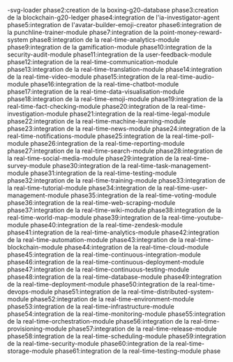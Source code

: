 -svg-loader
phase2:creation de la boxing-g20-database
phase3:creation de la blockchain-g20-ledger
phase4:integration de l'ia-investigator-agent
phase5:integration de l'avatar-builder-emoji-creator
phase6:integration de la punchline-trainer-module
phase7:integration de la point-money-reward-system
phase8:integration de la real-time-analytics-module
phase9:integration de la gamification-module
phase10:integration de la security-audit-module
phase11:integration de la user-feedback-module
phase12:integration de la real-time-communication-module
phase13:integration de la real-time-translation-module
phase14:integration de la real-time-video-module
phase15:integration de la real-time-audio-module
phase16:integration de la real-time-chatbot-module
phase17:integration de la real-time-data-visualisation-module
phase18:integration de la real-time-emoji-module
phase19:integration de la real-time-fact-checking-module
phase20:integration de la real-time-investigation-module
phase21:integration de la real-time-legal-module
phase22:integration de la real-time-machine-learning-module
phase23:integration de la real-time-news-module
phase24:integration de la real-time-notifications-module
phase25:integration de la real-time-poll-module
phase26:integration de la real-time-reporting-module
phase27:integration de la real-time-search-module
phase28:integration de la real-time-social-media-module
phase29:integration de la real-time-survey-module
phase30:integration de la real-time-task-management-module
phase31:integration de la real-time-testing-module
phase32:integration de la real-time-training-module
phase33:integration de la real-time-tutorial-module
phase34:integration de la real-time-user-management-module
phase35:integration de la real-time-voting-module
phase36:integration de la real-time-web-scraping-module
phase37:integration de la real-time-wiki-module
phase38:integration de la real-time-world-map-module
phase39:integration de la real-time-youtube-module
phase40:integration de la real-time-zendesk-module
phase41:integration de la real-time-analytics-module
phase42:integration de la real-time-automation-module
phase43:integration de la real-time-blockchain-module
phase44:integration de la real-time-cloud-module
phase45:integration de la real-time-continuous-integration-module
phase46:integration de la real-time-continuous-deployment-module
phase47:integration de la real-time-continuous-testing-module
phase48:integration de la real-time-database-module
phase49:integration de la real-time-deployment-module
phase50:integration de la real-time-devops-module
phase51:integration de la real-time-distributed-system-module
phase52:integration de la real-time-environment-module
phase53:integration de la real-time-infrastructure-module
phase54:integration de la real-time-monitoring-module
phase55:integration de la real-time-orchestration-module
phase56:integration de la real-time-provisioning-module
phase57:integration de la real-time-release-module
phase58:integration de la real-time-scheduling-module
phase59:integration de la real-time-security-module
phase60:integration de la real-time-storage-module
phase61:integration de la real-time-testing-module
phase